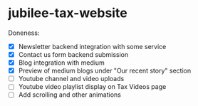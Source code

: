 # jubilee-tax-website

Doneness:

-   [x] Newsletter backend integration with some service
-   [x] Contact us form backend submission
-   [x] Blog integration with medium
-   [x] Preview of medium blogs under "Our recent story" section
-   [ ] Youtube channel and video uploads
-   [ ] Youtube video playlist display on Tax Videos page
-   [ ] Add scrolling and other animations
